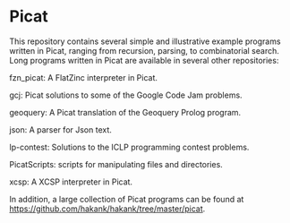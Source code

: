 # Picat

This repository contains several simple and illustrative example programs written in Picat, ranging from recursion, parsing, to combinatorial search. Long programs written in Picat are available in several other repositories:

fzn_picat: A FlatZinc interpreter in Picat.

gcj: Picat solutions to some of the Google Code Jam problems.

geoquery: A Picat translation of the Geoquery Prolog program.

json: A parser for Json text.

lp-contest: Solutions to the ICLP programming contest problems.

PicatScripts: scripts for manipulating files and directories.

xcsp: A XCSP interpreter in Picat.

In addition, a large collection of Picat programs can be found at https://github.com/hakank/hakank/tree/master/picat.
